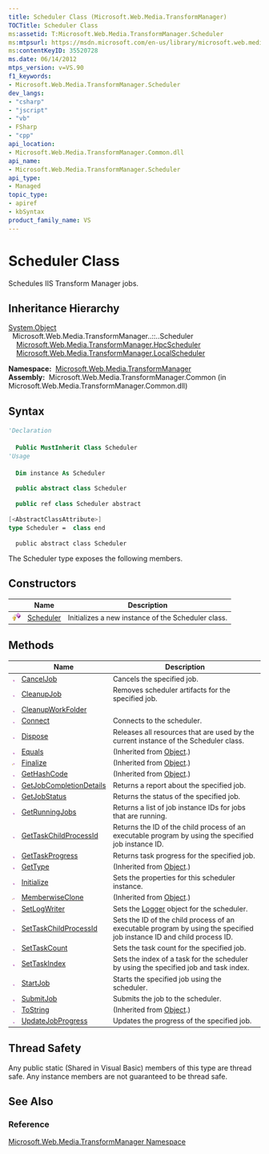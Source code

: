 ```yaml
---
title: Scheduler Class (Microsoft.Web.Media.TransformManager)
TOCTitle: Scheduler Class
ms:assetid: T:Microsoft.Web.Media.TransformManager.Scheduler
ms:mtpsurl: https://msdn.microsoft.com/en-us/library/microsoft.web.media.transformmanager.scheduler(v=VS.90)
ms:contentKeyID: 35520728
ms.date: 06/14/2012
mtps_version: v=VS.90
f1_keywords:
- Microsoft.Web.Media.TransformManager.Scheduler
dev_langs:
- "csharp"
- "jscript"
- "vb"
- FSharp
- "cpp"
api_location:
- Microsoft.Web.Media.TransformManager.Common.dll
api_name:
- Microsoft.Web.Media.TransformManager.Scheduler
api_type:
- Managed
topic_type:
- apiref
- kbSyntax
product_family_name: VS
---
```


# Scheduler Class

Schedules IIS Transform Manager jobs.

## Inheritance Hierarchy

[System.Object](https://msdn.microsoft.com/library/e5kfa45b)  
  Microsoft.Web.Media.TransformManager..::..Scheduler  
    [Microsoft.Web.Media.TransformManager.HpcScheduler](hpcscheduler-class-microsoft-web-media-transformmanager.md)  
    [Microsoft.Web.Media.TransformManager.LocalScheduler](localscheduler-class-microsoft-web-media-transformmanager.md)  

**Namespace:**  [Microsoft.Web.Media.TransformManager](microsoft-web-media-transformmanager-namespace.md)  
**Assembly:**  Microsoft.Web.Media.TransformManager.Common (in Microsoft.Web.Media.TransformManager.Common.dll)

## Syntax

```vb
'Declaration

  Public MustInherit Class Scheduler
'Usage

  Dim instance As Scheduler
```

```csharp
  public abstract class Scheduler
```

```cpp
  public ref class Scheduler abstract
```

``` fsharp
[<AbstractClassAttribute>]
type Scheduler =  class end
```

```jscript
  public abstract class Scheduler
```

The Scheduler type exposes the following members.

## Constructors

||Name|Description|
|--- |--- |--- |
|![Protected method](images/Hh125771.protmethod(en-us,VS.90).gif "Protected method")|[Scheduler](scheduler-constructor-microsoft-web-media-transformmanager.md)|Initializes a new instance of the Scheduler class.|


## Methods

||Name|Description|
|--- |--- |--- |
|![Public method](images/Hh125771.pubmethod(en-us,VS.90).gif "Public method")|[CancelJob](scheduler-canceljob-method-microsoft-web-media-transformmanager.md)|Cancels the specified job.|
|![Public method](images/Hh125771.pubmethod(en-us,VS.90).gif "Public method")|[CleanupJob](scheduler-cleanupjob-method-microsoft-web-media-transformmanager.md)|Removes scheduler artifacts for the specified job.|
|![Public method](images/Hh125771.pubmethod(en-us,VS.90).gif "Public method")|[CleanupWorkFolder](scheduler-cleanupworkfolder-method-microsoft-web-media-transformmanager.md)||
|![Public method](images/Hh125771.pubmethod(en-us,VS.90).gif "Public method")|[Connect](scheduler-connect-method-microsoft-web-media-transformmanager.md)|Connects to the scheduler.|
|![Public method](images/Hh125771.pubmethod(en-us,VS.90).gif "Public method")|[Dispose](scheduler-dispose-method-microsoft-web-media-transformmanager.md)|Releases all resources that are used by the current instance of the Scheduler class.|
|![Public method](images/Hh125771.pubmethod(en-us,VS.90).gif "Public method")|[Equals](https://msdn.microsoft.com/library/bsc2ak47)|(Inherited from [Object](https://msdn.microsoft.com/library/e5kfa45b).)|
|![Protected method](images/Hh125771.protmethod(en-us,VS.90).gif "Protected method")|[Finalize](https://msdn.microsoft.com/library/4k87zsw7)|(Inherited from [Object](https://msdn.microsoft.com/library/e5kfa45b).)|
|![Public method](images/Hh125771.pubmethod(en-us,VS.90).gif "Public method")|[GetHashCode](https://msdn.microsoft.com/library/zdee4b3y)|(Inherited from [Object](https://msdn.microsoft.com/library/e5kfa45b).)|
|![Public method](images/Hh125771.pubmethod(en-us,VS.90).gif "Public method")|[GetJobCompletionDetails](scheduler-getjobcompletiondetails-method-microsoft-web-media-transformmanager.md)|Returns a report about the specified job.|
|![Public method](images/Hh125771.pubmethod(en-us,VS.90).gif "Public method")|[GetJobStatus](scheduler-getjobstatus-method-microsoft-web-media-transformmanager.md)|Returns the status of the specified job.|
|![Public method](images/Hh125771.pubmethod(en-us,VS.90).gif "Public method")|[GetRunningJobs](scheduler-getrunningjobs-method-microsoft-web-media-transformmanager.md)|Returns a list of job instance IDs for jobs that are running.|
|![Public method](images/Hh125771.pubmethod(en-us,VS.90).gif "Public method")|[GetTaskChildProcessId](scheduler-gettaskchildprocessid-method-microsoft-web-media-transformmanager.md)|Returns the ID of the child process of an executable program by using the specified job instance ID.|
|![Public method](images/Hh125771.pubmethod(en-us,VS.90).gif "Public method")|[GetTaskProgress](scheduler-gettaskprogress-method-microsoft-web-media-transformmanager.md)|Returns task progress for the specified job.|
|![Public method](images/Hh125771.pubmethod(en-us,VS.90).gif "Public method")|[GetType](https://msdn.microsoft.com/library/dfwy45w9)|(Inherited from [Object](https://msdn.microsoft.com/library/e5kfa45b).)|
|![Public method](images/Hh125771.pubmethod(en-us,VS.90).gif "Public method")|[Initialize](scheduler-initialize-method-microsoft-web-media-transformmanager.md)|Sets the properties for this scheduler instance.|
|![Protected method](images/Hh125771.protmethod(en-us,VS.90).gif "Protected method")|[MemberwiseClone](https://msdn.microsoft.com/library/57ctke0a)|(Inherited from [Object](https://msdn.microsoft.com/library/e5kfa45b).)|
|![Public method](images/Hh125771.pubmethod(en-us,VS.90).gif "Public method")|[SetLogWriter](scheduler-setlogwriter-method-microsoft-web-media-transformmanager.md)|Sets the [Logger](logger-class-microsoft-web-media-transformmanager.md) object for the scheduler.|
|![Public method](images/Hh125771.pubmethod(en-us,VS.90).gif "Public method")|[SetTaskChildProcessId](scheduler-settaskchildprocessid-method-microsoft-web-media-transformmanager.md)|Sets the ID of the child process of an executable program by using the specified job instance ID and child process ID.|
|![Public method](images/Hh125771.pubmethod(en-us,VS.90).gif "Public method")|[SetTaskCount](scheduler-settaskcount-method-microsoft-web-media-transformmanager.md)|Sets the task count for the specified job.|
|![Public method](images/Hh125771.pubmethod(en-us,VS.90).gif "Public method")|[SetTaskIndex](scheduler-settaskindex-method-microsoft-web-media-transformmanager.md)|Sets the index of a task for the scheduler by using the specified job and task index.|
|![Public method](images/Hh125771.pubmethod(en-us,VS.90).gif "Public method")|[StartJob](scheduler-startjob-method-microsoft-web-media-transformmanager.md)|Starts the specified job using the scheduler.|
|![Public method](images/Hh125771.pubmethod(en-us,VS.90).gif "Public method")|[SubmitJob](scheduler-submitjob-method-microsoft-web-media-transformmanager.md)|Submits the job to the scheduler.|
|![Public method](images/Hh125771.pubmethod(en-us,VS.90).gif "Public method")|[ToString](https://msdn.microsoft.com/library/7bxwbwt2)|(Inherited from [Object](https://msdn.microsoft.com/library/e5kfa45b).)|
|![Public method](images/Hh125771.pubmethod(en-us,VS.90).gif "Public method")|[UpdateJobProgress](scheduler-updatejobprogress-method-microsoft-web-media-transformmanager.md)|Updates the progress of the specified job.|

## Thread Safety

Any public static (Shared in Visual Basic) members of this type are thread safe. Any instance members are not guaranteed to be thread safe.

## See Also

### Reference

[Microsoft.Web.Media.TransformManager Namespace](microsoft-web-media-transformmanager-namespace.md)

